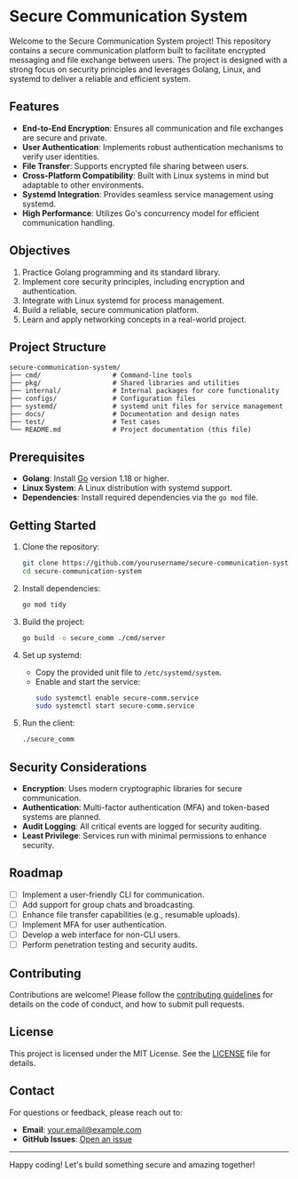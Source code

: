 # Secure Communication System

Welcome to the Secure Communication System project! This repository contains a secure communication platform built to facilitate encrypted messaging and file exchange between users. The project is designed with a strong focus on security principles and leverages Golang, Linux, and systemd to deliver a reliable and efficient system.

## Features

- **End-to-End Encryption**: Ensures all communication and file exchanges are secure and private.
- **User Authentication**: Implements robust authentication mechanisms to verify user identities.
- **File Transfer**: Supports encrypted file sharing between users.
- **Cross-Platform Compatibility**: Built with Linux systems in mind but adaptable to other environments.
- **Systemd Integration**: Provides seamless service management using systemd.
- **High Performance**: Utilizes Go's concurrency model for efficient communication handling.

## Objectives

1. Practice Golang programming and its standard library.
2. Implement core security principles, including encryption and authentication.
3. Integrate with Linux systemd for process management.
4. Build a reliable, secure communication platform.
5. Learn and apply networking concepts in a real-world project.

## Project Structure

```
secure-communication-system/
├── cmd/                  # Command-line tools
├── pkg/                  # Shared libraries and utilities
├── internal/             # Internal packages for core functionality
├── configs/              # Configuration files
├── systemd/              # systemd unit files for service management
├── docs/                 # Documentation and design notes
├── test/                 # Test cases
└── README.md             # Project documentation (this file)
```

## Prerequisites

- **Golang**: Install [Go](https://golang.org/doc/install) version 1.18 or higher.
- **Linux System**: A Linux distribution with systemd support.
- **Dependencies**: Install required dependencies via the `go mod` file.

## Getting Started

1. Clone the repository:
   ```bash
   git clone https://github.com/yourusername/secure-communication-system.git
   cd secure-communication-system
   ```

2. Install dependencies:
   ```bash
   go mod tidy
   ```

3. Build the project:
   ```bash
   go build -o secure_comm ./cmd/server
   ```

4. Set up systemd:
   - Copy the provided unit file to `/etc/systemd/system`.
   - Enable and start the service:
     ```bash
     sudo systemctl enable secure-comm.service
     sudo systemctl start secure-comm.service
     ```

5. Run the client:
   ```bash
   ./secure_comm
   ```

## Security Considerations

- **Encryption**: Uses modern cryptographic libraries for secure communication.
- **Authentication**: Multi-factor authentication (MFA) and token-based systems are planned.
- **Audit Logging**: All critical events are logged for security auditing.
- **Least Privilege**: Services run with minimal permissions to enhance security.

## Roadmap

- [ ] Implement a user-friendly CLI for communication.
- [ ] Add support for group chats and broadcasting.
- [ ] Enhance file transfer capabilities (e.g., resumable uploads).
- [ ] Implement MFA for user authentication.
- [ ] Develop a web interface for non-CLI users.
- [ ] Perform penetration testing and security audits.

## Contributing

Contributions are welcome! Please follow the [contributing guidelines](docs/CONTRIBUTING.md) for details on the code of conduct, and how to submit pull requests.

## License

This project is licensed under the MIT License. See the [LICENSE](LICENSE) file for details.

## Contact

For questions or feedback, please reach out to:
- **Email**: your.email@example.com
- **GitHub Issues**: [Open an issue](https://github.com/yourusername/secure-communication-system/issues)

---

Happy coding! Let's build something secure and amazing together!

